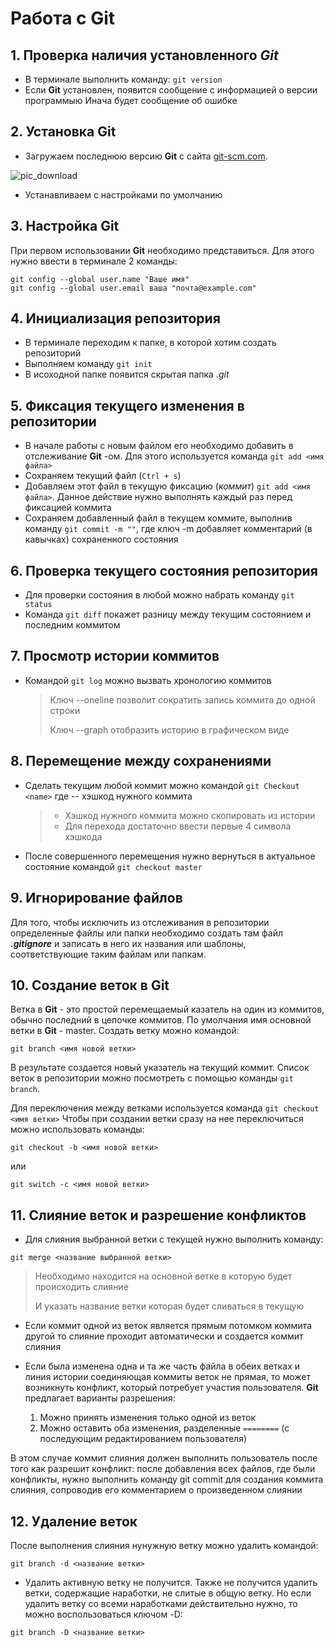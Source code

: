 # Работа с **Git**
## 1. Проверка наличия установленного *Git*

- В терминале выполнить команду: `git version`
- Если **Git** установлен, появится сообщение с информацией о версии программыю Инача будет сообщение об ошибке

## 2. Установка **Git**

- Загружаем последнюю версию **Git** с сайта [git-scm.com](https://git-scm.com/downloads).

![pic_download](download.png)

- Устанавливаем с настройками по умолчанию

## 3. Настройка **Git**

При первом использовании **Git** необходимо представиться. Для этого нужно ввести в терминале 2 команды:
```
git config --global user.name "Ваше имя"
git config --global user.email ваша "почта@example.com"
```
## 4. Инициализация репозитория

- В терминале переходим к папке, в которой хотим создать репозиторий
- Выполняем команду `git init` 
- В исоходной папке появится скрытая папка *.git*

## 5. Фиксация текущего изменения в репозитории
- В начале работы с новым файлом его необходимо добавить в отслеживание **Git** -ом. Для этого используется команда `git add <имя файла>`
- Сохраняем текущий файл (`Ctrl + s`)
- Добавляем этот файл в текущую фиксацию (*коммит*) `git add <имя файла>`. Данное действие нужно выполнять каждый раз перед фиксацией коммита
- Сохраняем добавленный файл в текущем коммите, выполнив команду `git commit -m ""`, где ключ -m добавляет комментарий (в кавычках) сохраненного состояния

## 6. Проверка текущего состояния репозитория

- Для проверки состояния в любой можно набрать команду `git status`
- Команда `git diff` покажет разницу между текущим состоянием и последним коммитом

## 7. Просмотр истории коммитов

- Командой `git log` можно вызвать хронологию коммитов
    > Ключ --oneline позволит сократить запись коммита до одной строки
    >
    > Ключ --graph отобразить историю в графическом виде

## 8. Перемещение между сохранениями

- Сделать текущим любой коммит можно командой `git Checkout <name>` где <name> -- хэшкод нужного коммита
    > - Хэшкод нужного коммита можно скопировать из истории
    > - Для перехода достаточно ввести первые 4 символа хэшкода
- После совершенного перемещения нужно вернуться в актуальное состояние командой `git checkout master`

## 9. Игнорирование файлов
Для того, чтобы исключить из отслеживания в репозитории определенные файлы или папки необходимо создать там файл ***.gitignore*** и записать в него их названия или шаблоны, соответствующие таким файлам или папкам.

## 10. Создание веток в **Git**
Ветка в **Git** - это простой перемещаемый казатель на один из коммитов, обычно последний в цепочке коммитов. По умолчания имя основной ветки в **Git** - master.
Создать ветку можно командой:
```
git branch <имя новой ветки>
```
В результате создается новый указатель на текущий коммит. Список веток в репозитории можно посмотреть с помощью команды `git branch`.

Для переключения между ветками используется команда `git checkout <имя ветки>`
Чтобы при создании ветки сразу на нее переключиться можно использовать команды:
```
git checkout -b <имя новой ветки>
```
или
```
git switch -c <имя новой ветки>
```
## 11. Слияние веток и разрешение конфликтов
* Для слияния выбранной ветки с текущей нужно выполнить команду:
```
git merge <название выбранной ветки>
```

> Необходимо находится на основной ветке в которую будет происходить слияние
> 
> И указать название ветки которая будет сливаться в текущую

* Если коммит одной из веток является прямым потомком коммита другой то слияние проходит автоматически и создается коммит слияния

* Если была изменена одна и та же часть файла в обеих ветках и линия истории соединяющая коммиты веток не прямая, то может возникнуть конфликт, который потребует участия пользователя. **Git** предлагает варианты разрешения:
    
    1. Можно принять изменения только одной из веток
    2. Можно оставить оба изменения, разделенные `========` (с последующим редактированием пользователя)

В этом случае коммит слияния должен выполнить пользователь после того как разрешит конфликт: после добавления всех файлов, где были конфликты, нужно выполнить команду git commit для создания коммита слияния, сопроводив его комментарием о произведенном слиянии


## 12. Удаление веток
После выполнения слияния нунужную ветку можно удалить командой:
```
git branch -d <название ветки>
```
* Удалить активную ветку не получится. Также не получится удалить ветки, содержащие наработки, не слитые в общую ветку. Но если удалить ветку со всеми наработками действительно нужно, то можно воспользоваться ключом -D:
```
git branch -D <название ветки>
```
